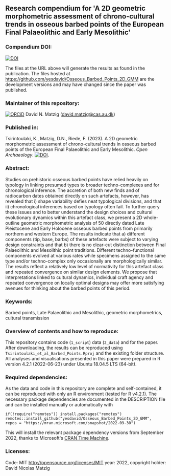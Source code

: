 ## Research compendium for 'A 2D geometric morphometric assessment of chrono-cultural trends in osseous barbed points of the European Final Palaeolithic and Early Mesolithic' 

### Compendium DOI:

[![DOI](https://zenodo.org/badge/DOI/10.5281/zenodo.7244044.svg)](https://doi.org/10.5281/zenodo.7244044)

The files at the URL above will generate the results as found in the publication. The files hosted at <https://github.com/yesdavid/Osseous_Barbed_Points_2D_GMM> are the development versions and may have changed since the paper was published.

### Maintainer of this repository:

[![ORCiD](https://img.shields.io/badge/ORCiD-0000--0001--7349--5401-green.svg)](http://orcid.org/0000-0001-7349-5401) David N. Matzig (<david.matzig@cas.au.dk>) 

### Published in:

Tsirintoulaki, K., Matzig, D.N., Riede, F. (2023). A 2D geometric morphometric assessment of chrono-cultural trends in osseous barbed points of the European Final Palaeolithic and Early Mesolithic. _Open Archaeology_. [![DOI](https://zenodo.org/badge/DOI/10.1515/opar-2022-0276.svg)](https://doi.org/10.1515/opar-2022-0276).

### Abstract:

Studies on prehistoric osseous barbed points have relied heavily on typology in linking presumed types to broader techno-complexes and for chronological inference. The accretion of both new finds and of radiocarbon dates obtained directly on such artefacts, however, has revealed that i) shape variability defies neat typological divisions, and that ii) chronological inferences based on typology often fail. To further query these issues and to better understand the design choices and cultural evolutionary dynamics within this artefact class, we present a 2D whole-outline geometric morphometric analysis of 50 directly dated Late Pleistocene and Early Holocene osseous barbed points from primarily northern and western Europe. The results indicate that a) different components (tip, base, barbs) of these artefacts were subject to varying design constraints and that b) there is no clear-cut distinction between Final Palaeolithic and Mesolithic point traditions. Different techno-functional components evolved at various rates while specimens assigned to the same type and/or techno-complex only occasionally are morphologically similar. The results reflect a relatively low level of normativity for this artefact class and repeated convergence on similar design elements. We propose that interpretations linked to cultural dynamics, individual craft agency and repeated convergence on locally optimal designs may offer more satisfying avenues for thinking about the barbed points of this period.

### Keywords: 

Barbed points, Late Palaeolithic and Mesolithic, geometric morphometrics, cultural transmission

### Overview of contents and how to reproduce:

This repository contains code (`1_script`) data (`2_data`) and for the paper. After downloading, the results can be reproduced using ` Tsirintoulaki_et_al_Barbed_Points.Rproj` and the existing folder structure. All analyses and visualisations presented in this paper were prepared in R version 4.2.1 (2022-06-23) under Ubuntu 18.04.5 LTS (64-bit).

### Required dependencies:

As the data and code in this repository are complete and self-contained, it can be reproduced with only an R environment (tested for R v4.2.1). The necessary package dependencies are documented in the DESCRIPTION file and can be installed manually or automatically with

```
if(!require("remotes")) install.packages("remotes")
remotes::install_github("yesdavid/Osseous_Barbed_Points_2D_GMM", 
repos = "https://mran.microsoft.com/snapshot/2022-09-30")
```

This will install the relevant package dependency versions from September 2022, thanks to Microsoft's [CRAN Time Machine](https://mran.microsoft.com/timemachine).

### Licenses:

Code: MIT <http://opensource.org/licenses/MIT> year: 2022, copyright holder: David Nicolas Matzig
